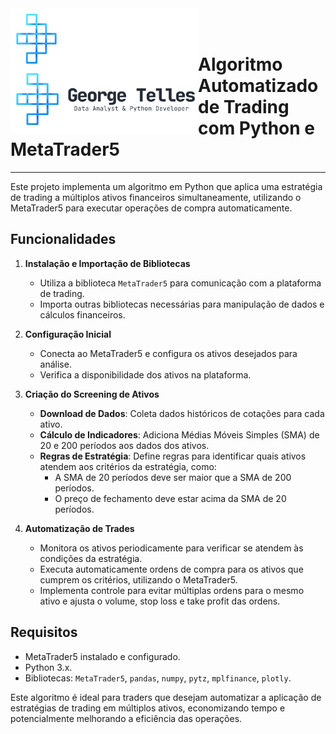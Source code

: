 <img src="https://raw.githubusercontent.com/GeorgeTelles/georgetelles/f69531ec6b293b5148563588a764c010015d315e/logo_clara.png" width="300" align="left"/>
<img src="https://raw.githubusercontent.com/GeorgeTelles/georgetelles/f69531ec6b293b5148563588a764c010015d315e/logo_dark.png" width="300" align="left"/>


<br>
<br>

# **Algoritmo Automatizado de Trading com Python e MetaTrader5**
------

Este projeto implementa um algoritmo em Python que aplica uma estratégia de trading a múltiplos ativos financeiros simultaneamente, utilizando o MetaTrader5 para executar operações de compra automaticamente.

## Funcionalidades

1. **Instalação e Importação de Bibliotecas**
   - Utiliza a biblioteca `MetaTrader5` para comunicação com a plataforma de trading.
   - Importa outras bibliotecas necessárias para manipulação de dados e cálculos financeiros.

2. **Configuração Inicial**
   - Conecta ao MetaTrader5 e configura os ativos desejados para análise.
   - Verifica a disponibilidade dos ativos na plataforma.

3. **Criação do Screening de Ativos**
   - **Download de Dados**: Coleta dados históricos de cotações para cada ativo.
   - **Cálculo de Indicadores**: Adiciona Médias Móveis Simples (SMA) de 20 e 200 períodos aos dados dos ativos.
   - **Regras de Estratégia**: Define regras para identificar quais ativos atendem aos critérios da estratégia, como:
     - A SMA de 20 períodos deve ser maior que a SMA de 200 períodos.
     - O preço de fechamento deve estar acima da SMA de 20 períodos.

4. **Automatização de Trades**
   - Monitora os ativos periodicamente para verificar se atendem às condições da estratégia.
   - Executa automaticamente ordens de compra para os ativos que cumprem os critérios, utilizando o MetaTrader5.
   - Implementa controle para evitar múltiplas ordens para o mesmo ativo e ajusta o volume, stop loss e take profit das ordens.

## Requisitos

- MetaTrader5 instalado e configurado.
- Python 3.x.
- Bibliotecas: `MetaTrader5`, `pandas`, `numpy`, `pytz`, `mplfinance`, `plotly`.

Este algoritmo é ideal para traders que desejam automatizar a aplicação de estratégias de trading em múltiplos ativos, economizando tempo e potencialmente melhorando a eficiência das operações.
